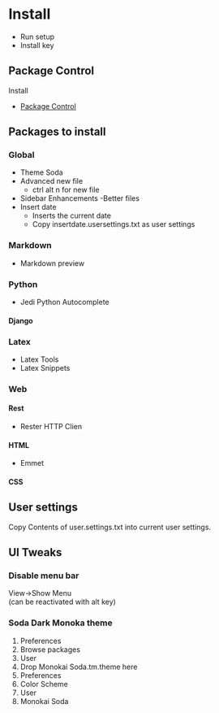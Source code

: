 # Install
- Run setup
- Install key

## Package Control
Install
- [Package Control](https://packagecontrol.io/installation)

## Packages to install

### Global
- Theme Soda
- Advanced new file
	- ctrl alt n for new file
- Sidebar Enhancements
	-Better files
- Insert date
	- Inserts the current date
	- Copy insertdate.usersettings.txt as user settings

### Markdown
- Markdown preview

### Python
- Jedi Python Autocomplete

#### Django

### Latex
- Latex Tools
- Latex Snippets

### Web
#### Rest
- Rester HTTP Clien

#### HTML
- Emmet

#### CSS

## User settings
Copy Contents of user.settings.txt into current user settings.

## UI Tweaks
### Disable menu bar
View->Show Menu  
(can be reactivated with alt key)

### Soda Dark Monoka theme
1. Preferences
2. Browse packages
3. User
4. Drop Monokai Soda.tm.theme here
5. Preferences
6. Color Scheme
7. User
8. Monokai Soda
